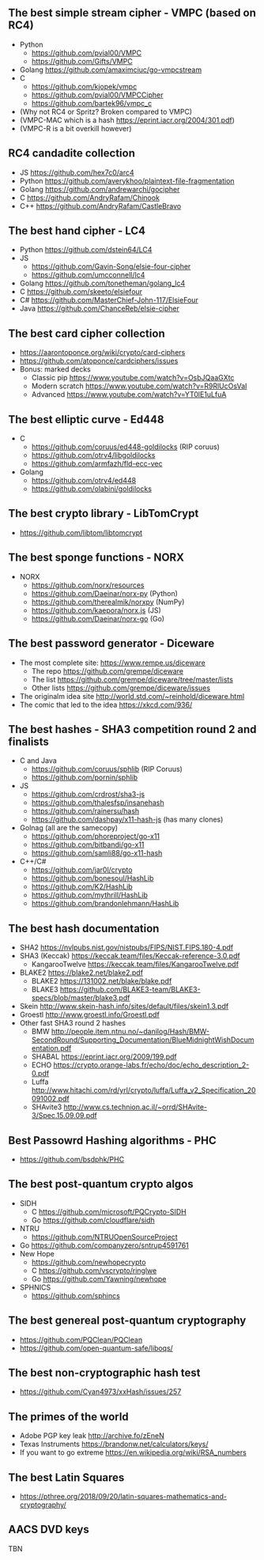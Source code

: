 ## The best simple stream cipher - VMPC (based on RC4)
- Python
  - https://github.com/pvial00/VMPC
  - https://github.com/Gifts/VMPC
- Golang https://github.com/amaximciuc/go-vmpcstream
- C
  - https://github.com/kjopek/vmpc
  - https://github.com/pvial00/VMPCCipher
  - https://github.com/bartek96/vmpc_c
- (Why not RC4 or Spritz? Broken compared to VMPC)
- (VMPC-MAC which is a hash https://eprint.iacr.org/2004/301.pdf)
- (VMPC-R is a bit overkill however)

## RC4 candadite collection
- JS https://github.com/hex7c0/arc4
- Python https://github.com/averykhoo/plaintext-file-fragmentation
- Golang https://github.com/andrewarchi/gocipher
- C https://github.com/AndryRafam/Chinook
- C++ https://github.com/AndryRafam/CastleBravo

## The best hand cipher - LC4
- Python https://github.com/dstein64/LC4
- JS
  - https://github.com/Gavin-Song/elsie-four-cipher
  - https://github.com/umcconnell/lc4
- Golang https://github.com/tonetheman/golang_lc4
- C https://github.com/skeeto/elsiefour
- C# https://github.com/MasterChief-John-117/ElsieFour
- Java https://github.com/ChanceReb/elsie-cipher

## The best card cipher collection
- https://aarontoponce.org/wiki/crypto/card-ciphers
- https://github.com/atoponce/cardciphers/issues
- Bonus: marked decks
  - Classic pip https://www.youtube.com/watch?v=OsbJQaaGXtc
  - Modern scratch https://www.youtube.com/watch?v=R9RlUcOsVaI
  - Advanced https://www.youtube.com/watch?v=YT0lE1uLfuA

## The best elliptic curve - Ed448
- C
  - https://github.com/coruus/ed448-goldilocks (RIP coruus)
  - https://github.com/otrv4/libgoldilocks
  - https://github.com/armfazh/fld-ecc-vec
- Golang
  - https://github.com/otrv4/ed448
  - https://github.com/olabini/goldilocks

## The best crypto library - LibTomCrypt
- https://github.com/libtom/libtomcrypt

## The best sponge functions - NORX
- NORX
  - https://github.com/norx/resources
  - https://github.com/Daeinar/norx-py (Python)
  - https://github.com/therealmik/norxpy (NumPy)
  - https://github.com/kaepora/norx.js (JS)
  - https://github.com/Daeinar/norx-go (Go)

## The best password generator - Diceware
- The most complete site: https://www.rempe.us/diceware
  - The repo https://github.com/grempe/diceware
  - The list https://github.com/grempe/diceware/tree/master/lists
  - Other lists https://github.com/grempe/diceware/issues
- The originalm idea site http://world.std.com/~reinhold/diceware.html
- The comic that led to the idea https://xkcd.com/936/

## The best hashes - SHA3 competition round 2 and finalists
- C and Java
  - https://github.com/coruus/sphlib (RIP Coruus)
  - https://github.com/pornin/sphlib
- JS
  - https://github.com/crdrost/sha3-js
  - https://github.com/thalesfsp/insanehash
  - https://github.com/rainersu/hash
  - https://github.com/dashpay/x11-hash-js (has many clones)
- Golnag (all are the samecopy)
  - https://github.com/phoreproject/go-x11
  - https://github.com/bitbandi/go-x11
  - https://github.com/samli88/go-x11-hash
- C++/C#
  - https://github.com/jar0l/crypto
  - https://github.com/bonesoul/HashLib
  - https://github.com/K2/HashLib
  - https://github.com/mythrill/HashLib
  - https://github.com/brandonlehmann/HashLib

## The best hash documentation
- SHA2 https://nvlpubs.nist.gov/nistpubs/FIPS/NIST.FIPS.180-4.pdf
- SHA3 (Keccak) https://keccak.team/files/Keccak-reference-3.0.pdf
  - KangarooTwelve https://keccak.team/files/KangarooTwelve.pdf
- BLAKE2 https://blake2.net/blake2.pdf
  - BLAKE2 https://131002.net/blake/blake.pdf
  - BLAKE3 https://github.com/BLAKE3-team/BLAKE3-specs/blob/master/blake3.pdf
- Skein http://www.skein-hash.info/sites/default/files/skein1.3.pdf
- Groestl http://www.groestl.info/Groestl.pdf
- Other fast SHA3 round 2 hashes
  - BMW http://people.item.ntnu.no/~danilog/Hash/BMW-SecondRound/Supporting_Documentation/BlueMidnightWishDocumentation.pdf
  - SHABAL https://eprint.iacr.org/2009/199.pdf
  - ECHO https://crypto.orange-labs.fr/echo/doc/echo_description_2-0.pdf
  - Luffa http://www.hitachi.com/rd/yrl/crypto/luffa/Luffa_v2_Specification_20091002.pdf
  - SHAvite3 http://www.cs.technion.ac.il/~orrd/SHAvite-3/Spec.15.09.09.pdf

## Best Passowrd Hashing algorithms - PHC
- https://github.com/bsdphk/PHC

## The best post-quantum crypto algos
- SIDH
  - C https://github.com/microsoft/PQCrypto-SIDH
  - Go https://github.com/cloudflare/sidh
- NTRU
  - https://github.com/NTRUOpenSourceProject
- Go https://github.com/companyzero/sntrup4591761
- New Hope
  - https://github.com/newhopecrypto
  - C https://github.com/vscrypto/ringlwe
  - Go https://github.com/Yawning/newhope
- SPHNICS
  - https://github.com/sphincs

## The best genereal post-quantum cryptography
- https://github.com/PQClean/PQClean
- https://github.com/open-quantum-safe/liboqs/

## The best non-cryptographic hash test
- https://github.com/Cyan4973/xxHash/issues/257

## The primes of the world
- Adobe PGP key leak http://archive.fo/zEneN
- Texas Instruments https://brandonw.net/calculators/keys/
- If you want to go extreme https://en.wikipedia.org/wiki/RSA_numbers

## The best Latin Squares
- https://pthree.org/2018/09/20/latin-squares-mathematics-and-cryptography/

## AACS DVD keys
TBN

